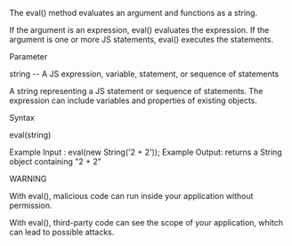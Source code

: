 The eval() method evaluates an argument and functions as a string.

If the argument is an expression, eval() evaluates the expression. If the argument is one or more JS statements, eval() executes the statements. 




Parameter

string	-- A JS expression, variable, statement, or sequence of statements

A string representing a JS statement or sequence of statements. The expression can include variables and properties of existing objects.

Syntax

eval(string)

Example Input : eval(new String('2 + 2'));
Example Output: returns a String object containing "2 + 2"


WARNING

With eval(), malicious code can run inside your application without permission.

With eval(), third-party code can see the scope of your application, whitch can lead to possible attacks.

